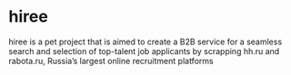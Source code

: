 # hiree
hiree is a pet project that is aimed to create a B2B service for a seamless search and selection of 
top-talent job applicants by scrapping hh.ru and rabota.ru, Russia’s largest online recruitment platforms
